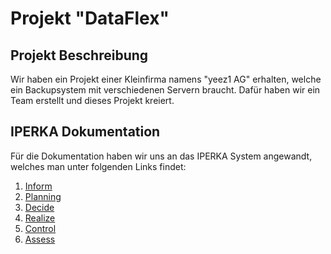 # Projekt "DataFlex"

## Projekt Beschreibung

Wir haben ein Projekt einer Kleinfirma namens "yeez1 AG" erhalten, welche ein Backupsystem mit verschiedenen Servern braucht.
Dafür haben wir ein Team erstellt und dieses Projekt kreiert.

## IPERKA Dokumentation

Für die Dokumentation haben wir uns an das IPERKA System angewandt, welches man unter folgenden Links findet:

1. [Inform](https://github.com/ironflipper/DataFlex/blob/main/Dokumentationen/iperka/01_inform.md)
2. [Planning](https://github.com/ironflipper/DataFlex/blob/main/Dokumentationen/iperka/02_planning.md)
3. [Decide](https://github.com/ironflipper/DataFlex/blob/main/Dokumentationen/iperka/03_decide.md)
4. [Realize](https://github.com/ironflipper/DataFlex/blob/main/Dokumentationen/iperka/04_realize.md)
5. [Control](https://github.com/ironflipper/DataFlex/blob/main/Dokumentationen/iperka/05_control.md)
6. [Assess](https://github.com/ironflipper/DataFlex/blob/main/Dokumentationen/iperka/06_assess.md)

